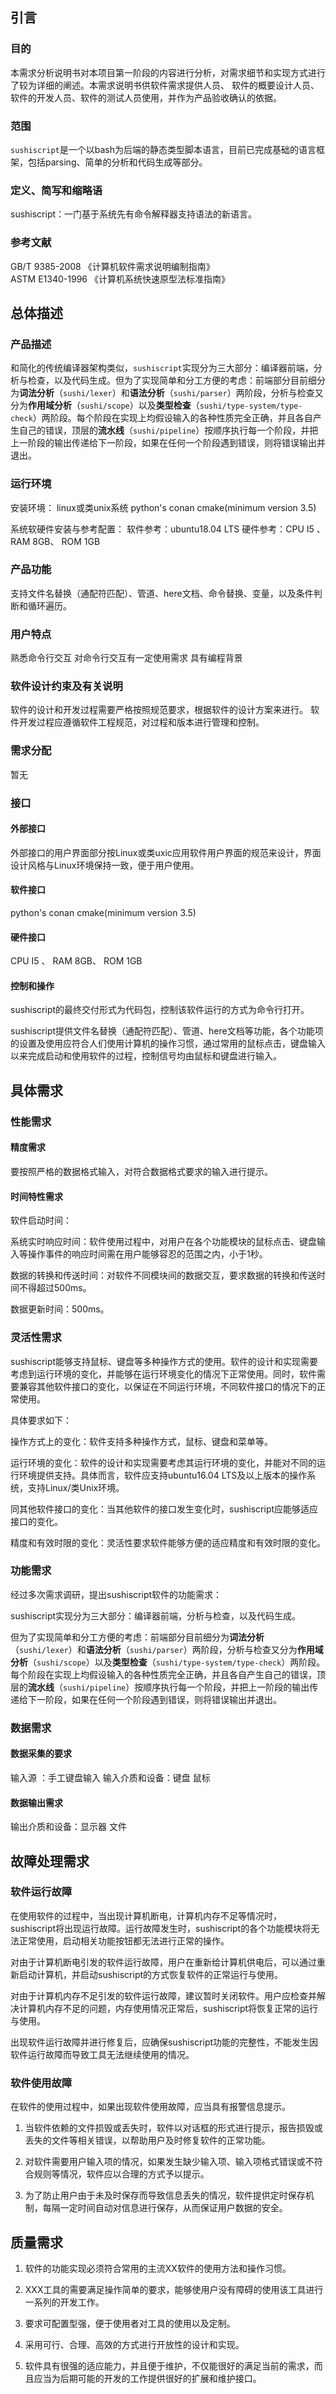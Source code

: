 ## 引言

### 目的

本需求分析说明书对本项目第一阶段的内容进行分析，对需求细节和实现方式进行了较为详细的阐述。本需求说明书供软件需求提供人员、
软件的概要设计人员、软件的开发人员、软件的测试人员使用，并作为产品验收确认的依据。

### 范围

`sushiscript`是一个以bash为后端的静态类型脚本语言，目前已完成基础的语言框架，包括parsing、简单的分析和代码生成等部分。

### 定义、简写和缩略语

sushiscript：一门基于系统先有命令解释器支持语法的新语言。

### 参考文献

GB/T 9385-2008 《计算机软件需求说明编制指南》  
ASTM E1340-1996 《计算机系统快速原型法标准指南》


## 总体描述

### 产品描述

和简化的传统编译器架构类似，`sushiscript`实现分为三大部分：编译器前端，分析与检查，以及代码生成。但为了实现简单和分工方便的考虑：前端部分目前细分为**词法分析**（`sushi/lexer`）和**语法分析**（`sushi/parser`）两阶段，分析与检查又分为**作用域分析**（`sushi/scope`）以及**类型检查**（`sushi/type-system/type-check`）两阶段。每个阶段在实现上均假设输入的各种性质完全正确，并且各自产生自己的错误，顶层的**流水线**（`sushi/pipeline`）按顺序执行每一个阶段，并把上一阶段的输出传递给下一阶段，如果在任何一个阶段遇到错误，则将错误输出并退出。

### 运行环境

安装环境：
  linux或类unix系统
  python's conan
  cmake(minimum version 3.5)
  
系统软硬件安装与参考配置：
  软件参考：ubuntu18.04 LTS
  硬件参考：CPU I5 、 RAM 8GB、 ROM 1GB

### 产品功能

支持文件名替换（通配符匹配）、管道、here文档、命令替换、变量，以及条件判断和循环遍历。

### 用户特点

熟悉命令行交互
对命令行交互有一定使用需求
具有编程背景

### 软件设计约束及有关说明

软件的设计和开发过程需要严格按照规范要求，根据软件的设计方案来进行。
软件开发过程应遵循软件工程规范，对过程和版本进行管理和控制。

### 需求分配

暂无

### 接口

#### 外部接口

外部接口的用户界面部分按Linux或类uxic应用软件用户界面的规范来设计，界面设计风格与Linux环境保持一致，便于用户使用。

#### 软件接口

python's conan
cmake(minimum version 3.5)

#### 硬件接口

CPU I5 、 RAM 8GB、 ROM 1GB

#### 控制和操作

sushiscript的最终交付形式为代码包，控制该软件运行的方式为命令行打开。

sushiscript提供文件名替换（通配符匹配）、管道、here文档等功能，各个功能项的设置及使用应符合人们使用计算机的操作习惯，通过常用的鼠标点击，键盘输入以来完成启动和使用软件的过程，控制信号均由鼠标和键盘进行输入。

## 具体需求

### 性能需求

#### 精度需求

要按照严格的数据格式输入，对符合数据格式要求的输入进行提示。 

#### 时间特性需求

软件启动时间：

系统实时响应时间：软件使用过程中，对用户在各个功能模块的鼠标点击、键盘输入等操作事件的响应时间需在用户能够容忍的范围之内，小于1秒。

数据的转换和传送时间：对软件不同模块间的数据交互，要求数据的转换和传送时间不得超过500ms。

数据更新时间：500ms。

### 灵活性需求

sushiscript能够支持鼠标、键盘等多种操作方式的使用。软件的设计和实现需要考虑到运行环境的变化，并能够在运行环境变化的情况下正常使用。同时，软件需要兼容其他软件接口的变化，以保证在不同运行环境，不同软件接口的情况下的正常使用。

具体要求如下：

操作方式上的变化：软件支持多种操作方式，鼠标、键盘和菜单等。

运行环境的变化：软件的设计和实现需要考虑其运行环境的变化，并能对不同的运行环境提供支持。具体而言，软件应支持ubuntu16.04 LTS及以上版本的操作系统，支持Linux/类Unix环境。

同其他软件接口的变化：当其他软件的接口发生变化时，sushiscript应能够适应接口的变化。

精度和有效时限的变化：灵活性要求软件能够方便的适应精度和有效时限的变化。

### 功能需求

经过多次需求调研，提出sushiscript软件的功能需求：

sushiscript实现分为三大部分：编译器前端，分析与检查，以及代码生成。

但为了实现简单和分工方便的考虑：前端部分目前细分为**词法分析**（`sushi/lexer`）和**语法分析**（`sushi/parser`）两阶段，分析与检查又分为**作用域分析**（`sushi/scope`）以及**类型检查**（`sushi/type-system/type-check`）两阶段。每个阶段在实现上均假设输入的各种性质完全正确，并且各自产生自己的错误，顶层的**流水线**（`sushi/pipeline`）按顺序执行每一个阶段，并把上一阶段的输出传递给下一阶段，如果在任何一个阶段遇到错误，则将错误输出并退出。

### 数据需求

#### 数据采集的要求

输入源 ：手工键盘输入
输入介质和设备：键盘 鼠标

#### 数据输出需求

输出介质和设备：显示器 文件

## 故障处理需求

### 软件运行故障

在使用软件的过程中，当出现计算机断电，计算机内存不足等情况时，sushiscript将出现运行故障。运行故障发生时，sushiscript的各个功能模块将无法正常使用，启动相关功能按钮都无法进行正常的操作。

对由于计算机断电引发的软件运行故障，用户在重新给计算机供电后，可以通过重新启动计算机，并启动sushiscript的方式恢复软件的正常运行与使用。

对由于计算机内存不足引发的软件运行故障，建议暂时关闭软件。用户应检查并解决计算机内存不足的问题，内存使用情况正常后，sushiscript将恢复正常的运行与使用。

出现软件运行故障并进行修复后，应确保sushiscript功能的完整性，不能发生因软件运行故障而导致工具无法继续使用的情况。

### 软件使用故障

在软件的使用过程中，如果出现软件使用故障，应当具有报警信息提示。 

1)	当软件依赖的文件损毁或丢失时，软件以对话框的形式进行提示，报告损毁或丢失的文件等相关错误，以帮助用户及时修复软件的正常功能。

2)	对软件需要用户输入项的情况，如果发生缺少输入项、输入项格式错误或不符合规则等情况，软件应以合理的方式予以提示。

3)	为了防止用户由于未及时保存而导致信息丢失的情况，软件提供定时保存机制，每隔一定时间自动对信息进行保存，从而保证用户数据的安全。

## 质量需求

1)	软件的功能实现必须符合常用的主流XX软件的使用方法和操作习惯。

2)	XXX工具的需要满足操作简单的要求，能够使用户没有障碍的使用该工具进行一系列的开发工作。

3)	要求可配置型强，便于使用者对工具的使用以及定制。

4)	采用可行、合理、高效的方式进行开放性的设计和实现。

5)	软件具有很强的适应能力，并且便于维护，不仅能很好的满足当前的需求，而且应当为后期可能的开发的工作提供很好的扩展和维护接口。

